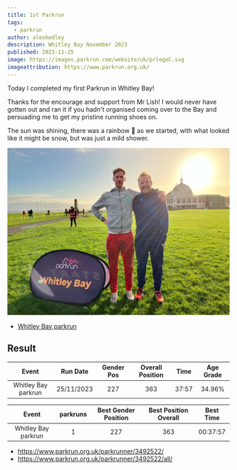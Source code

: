 ```yaml
---
title: 1st Parkrun
tags:
  - parkrun
author: alexhedley
description: Whitley Bay November 2023
published: 2023-11-25
image: https://images.parkrun.com/website/uk/prlogoC.svg
imageattribution: https://www.parkrun.org.uk/
---
```


<!-- # 1st Parkrun -->

Today I completed my first Parkrun in Whitley Bay!

Thanks for the encourage and support from Mr Lish! I would never have gotten out and ran it if you hadn't organised coming over to the Bay and persuading me to get my pristine running shoes on.

The sun was shining, there was a rainbow 🌈 as we started, with what looked like it might be snow, but was just a mild shower.

![Parkrun Whitley Bay Nov 2023](images/parkrun_whitleybay_nov2023.jpg "Parkrun Whitley Bay Nov 2023")

- [Whitley Bay parkrun](https://www.parkrun.org.uk/whitleybay/)

## Result

|        Event        |  Run Date  | Gender Pos | Overall Position |  Time | Age Grade |
|:-------------------:|:----------:|:----------:|:----------------:|:-----:|:---------:|
| Whitley Bay parkrun | 25/11/2023 | 227        | 363              | 37:57 | 34.96%    |

|        Event        | parkruns | Best Gender Position | Best Position Overall | Best Time   |
|:-------------------:|:--------:|:--------------------:|:---------------------:|:-----------:|
| Whitley Bay parkrun | 1        | 227                  | 363                   | 00:37:57    |

- https://www.parkrun.org.uk/parkrunner/3492522/
- https://www.parkrun.org.uk/parkrunner/3492522/all/
